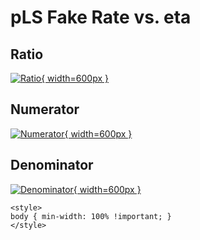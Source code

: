 # pLS Fake Rate vs. eta

## Ratio

[![Ratio](../mtv/var/pLS_fakerate_eta.png){ width=600px }](../mtv/var/pLS_fakerate_eta.pdf)

## Numerator

[![Numerator](../mtv/num/pLS_fakerate_eta_num.png){ width=600px }](../mtv/num/pLS_fakerate_eta_num.pdf)

## Denominator

[![Denominator](../mtv/den/pLS_fakerate_eta_den.png){ width=600px }](../mtv/den/pLS_fakerate_eta_den.pdf)


``` {=html}
<style>
body { min-width: 100% !important; }
</style>
```
